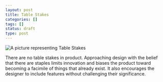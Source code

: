 ```yaml
---
layout: post
title: Table Stakes
categories: []
tags: []
status: draft
type: post
---
```

![A picture representing Table Stakes](http://placekitten.com/g/600/400)

There are no table stakes in product. Approaching design with the belief that there are staples limits innovation and biases the product toward becoming a facimile of things that already exist. It also encourages the designer to include features without challenging their significance.
